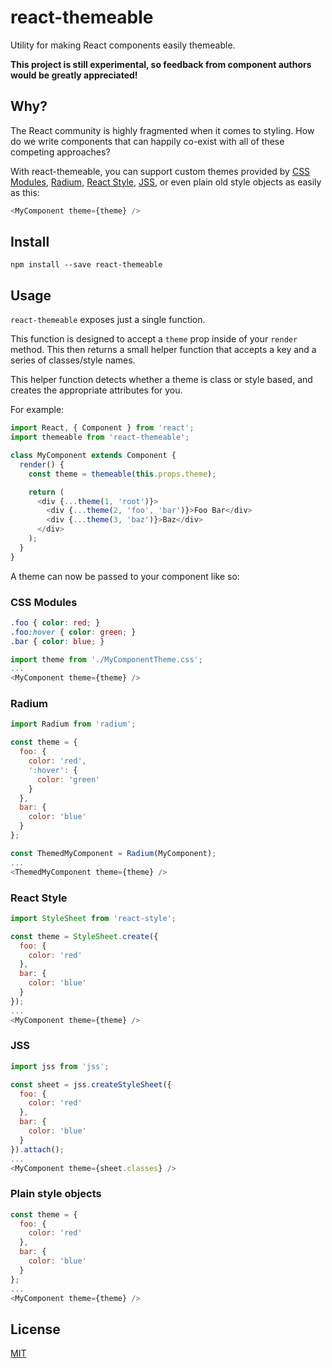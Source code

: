 # react-themeable

Utility for making React components easily themeable.

**This project is still experimental, so feedback from component authors would be greatly appreciated!**

## Why?

The React community is highly fragmented when it comes to styling. How do we write components that can happily co-exist with all of these competing approaches?

With react-themeable, you can support custom themes provided by [CSS Modules](https://github.com/css-modules/css-modules), [Radium](http://projects.formidablelabs.com/radium/), [React Style](https://github.com/js-next/react-style), [JSS](https://github.com/jsstyles/jss), or even plain old style objects as easily as this:

```js
<MyComponent theme={theme} />
```

## Install

`npm install --save react-themeable`

## Usage

`react-themeable` exposes just a single function.

This function is designed to accept a `theme` prop inside of your `render` method. This then returns a small helper function that accepts a key and a series of classes/style names.

This helper function detects whether a theme is class or style based, and creates the appropriate attributes for you.

For example:

```js
import React, { Component } from 'react';
import themeable from 'react-themeable';

class MyComponent extends Component {
  render() {
    const theme = themeable(this.props.theme);

    return (
      <div {...theme(1, 'root')}>
        <div {...theme(2, 'foo', 'bar')}>Foo Bar</div>
        <div {...theme(3, 'baz')}>Baz</div>
      </div>
    );
  }
}
```

A theme can now be passed to your component like so:

### CSS Modules

```css
.foo { color: red; }
.foo:hover { color: green; }
.bar { color: blue; }
```

```js
import theme from './MyComponentTheme.css';
...
<MyComponent theme={theme} />
```

### Radium

```js
import Radium from 'radium';

const theme = {
  foo: {
    color: 'red',
    ':hover': {
      color: 'green'
    }
  },
  bar: {
    color: 'blue'
  }
};

const ThemedMyComponent = Radium(MyComponent);
...
<ThemedMyComponent theme={theme} />
```

### React Style

```js
import StyleSheet from 'react-style';

const theme = StyleSheet.create({
  foo: {
    color: 'red'
  },
  bar: {
    color: 'blue'
  }
});
...
<MyComponent theme={theme} />
```

### JSS

```js
import jss from 'jss';

const sheet = jss.createStyleSheet({
  foo: {
    color: 'red'
  },
  bar: {
    color: 'blue'
  }
}).attach();
...
<MyComponent theme={sheet.classes} />
```

### Plain style objects

```js
const theme = {
  foo: {
    color: 'red'
  },
  bar: {
    color: 'blue'
  }
};
...
<MyComponent theme={theme} />
```

## License

[MIT](http://markdalgleish.mit-license.org)
